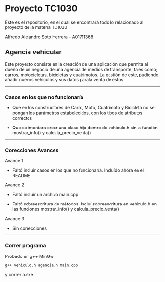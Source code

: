 # Proyecto TC1030

Este es el repositorio, en el cual se encontrará todo lo relacionado al proyecto de la materia TC1030

Alfredo Alejandro Soto Herrera - A01711368

## Agencia vehicular

Este proyecto consiste en la creación de una aplicación que permita al dueño de un negocio de una agencia de medios de transporte, tales como; carros, motocicletas, bicicletas y cuatrimotos. La gestión de este, pudiendo añadir nuevos vehiculos y sus datos parala venta de estos.

---

### Casos en los que no funcionaría

* Que en los constructores de Carro, Moto, Cuatrimoto y Bicicleta no se pongan los parámetros estabelecidos, con los tipos de atributos correctos

* Que se intentara crear una clase hija dentro de vehiculo.h sin la función mostrar_info() y calcula_precio_venta()

---

### Corecciones Avances

Avance 1

- Faltó incluir casos en los que no funcionaría. Incluído ahora en el README

Avance 2

- Faltó incluir un archivo main.cpp

- Faltó sobreescritura de métodos. Incluí sobreescritura en vehiculo.h en las funciones mostrar_info() y calcula_precio_venta()

Avance 3

- Sin correcciones

---

### Correr programa

Probado en g++ MinGw

```
g++ vehiculo.h agencia.h main.cpp
```

y correr a.exe
